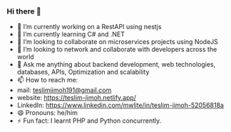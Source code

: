 ### Hi there 👋
- 🔭 I’m currently working on a RestAPI using nestjs
- 🌱 I’m currently learning C# and .NET
- 👯 I’m looking to collaborate on microservices projects using NodeJS 
- 🤔 I’m looking to network and collaborate with developers across the world
- 💬 Ask me anything about backend development, web technologies, databases, APIs, Optimization and scalability 
- 📫 How to reach me:
- mail: teslimjimoh191@gmail.com
- website: https://teslim-jimoh.netlify.app/
- LinkedIn: https://www.linkedin.com/mwlite/in/teslim-jimoh-52056818a
- 😄 Pronouns: he/him
- ⚡ Fun fact: I learnt PHP and Python concurrently.

